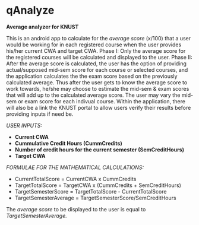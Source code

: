 # qAnalyze
**Average analyzer for KNUST**

This is an android app to calculate for the *average score* (x/100) that a user would be working for in each registered course when the user provides his/her current CWA and target CWA.
Phase I: Only the average score for the registered courses will be calculated and displayed to the user.
Phase II: After the average score is calculated, the user has the option of providing actual/supposed mid-sem score for each course or selected courses, and the application calculates the the exam score based on the previously calculated average. Thus after the user gets to know the average score to work towards, he/she may choose to estimate the mid-sem & exam scores that will add up to the calculated average score. The user may vary the mid-sem or exam score for each indivual course.
Within the application, there will also be a link the KNUST portal to allow users verify their results before providing inputs if need be.

*USER INPUTS:*
* **Current CWA**
* **Cummulative Credit Hours (CummCredits)**
* **Number of credit hours for the current semester (SemCreditHours)**  
* **Target CWA**

*FORMULAE FOR THE MATHEMATICAL CALCULATIONS:*
* CurrentTotalScore = CurrentCWA x CummCredits
* TargetTotalScore = TargetCWA x (CummCredits + SemCreditHours)
* TargetSemesterScore = TargetTotalScore - CurrentTotalScore
* TargetSemesterAverage = TargetSemesterScore/SemCreditHours

The *average score* to be displayed to the user is equal to *TargetSemesterAverage.*
